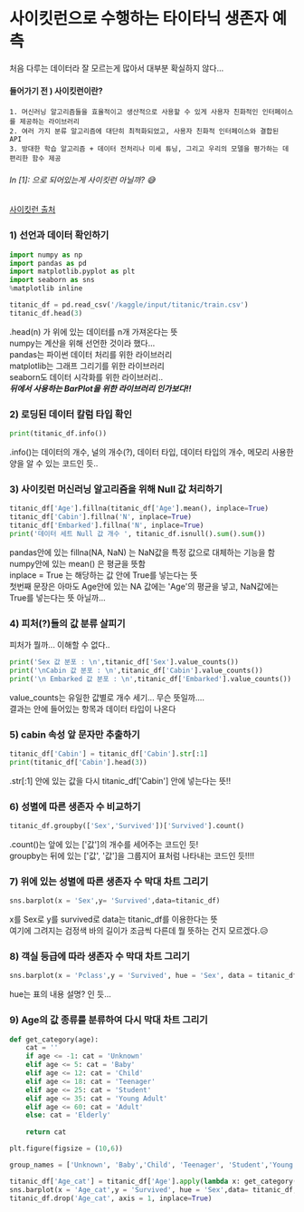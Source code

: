 # 사이킷런으로 수행하는 타이타닉 생존자 예측
처음 다루는 데이터라 잘 모르는게 많아서 대부분 확실하지 않다...
#### 들어가기 전 ) 사이킷런이란? 
```
1. 머신러닝 알고리즘들을 효율적이고 생산적으로 사용할 수 있게 사용자 친화적인 인터페이스를 제공하는 라이브러리
2. 여러 가지 분류 알고리즘에 대단히 최적화되었고, 사용자 친화적 인터페이스와 결합된 API
3. 방대한 학습 알고리즘 + 데이터 전처리나 미세 튜닝, 그리고 우리의 모델을 평가하는 데 편리한 함수 제공
```
###### _In [1]: 으로 되어있는게 사이킷런 아닐까?_ 😅

[사이킷런 출처](http://www.datamarket.kr/xe/index.php?mid=board_oFxn34&listStyle=gallery&document_srl=25783)

### 1) 선언과 데이터 확인하기

```python
import numpy as np
import pandas as pd
import matplotlib.pyplot as plt
import seaborn as sns
%matplotlib inline

titanic_df = pd.read_csv('/kaggle/input/titanic/train.csv')
titanic_df.head(3)
```

.head(n) 가 위에 있는 데이터를 n개 가져온다는 뜻  
numpy는 계산을 위해 선언한 것이라 했다...  
pandas는 파이썬 데이터 처리를 위한 라이브러리  
matplotlib는 그래프 그리기를 위한 라이브러리  
seaborn도 데이터 시각화를 위한 라이브러리..  
***뒤에서 사용하는 BarPlot을 위한 라이브러리 인가보다!!***  

### 2) 로딩된 데이터 칼럼 타입 확인

```python
print(titanic_df.info())
```

.info()는 데이터의 개수, 널의 개수(?), 데이터 타입, 데이터 타입의 개수, 메모리 사용한 양을 알 수 있는 코드인 듯..

### 3) 사이킷런 머신러닝 알고리즘을 위해 Null 값 처리하기

```python
titanic_df['Age'].fillna(titanic_df['Age'].mean(), inplace=True)
titanic_df['Cabin'].fillna('N', inplace=True)
titanic_df['Embarked'].fillna('N', inplace=True)
print('데이터 세트 Null 값 개수 ', titanic_df.isnull().sum().sum())
```

pandas안에 있는 fillna(NA, NaN) 는 NaN값을 특정 값으로 대체하는 기능을 함  
numpy안에 있는 mean() 은 평균을 뜻함  
inplace = True 는 해당하는 값 안에 True를 넣는다는 뜻  
첫번째 문장은 아마도 Age안에 있는 NA 값에는 'Age'의 평균을 넣고, NaN값에는 True를 넣는다는 뜻 아닐까...  

### 4) 피처(?)들의 값 분류 살피기
피처가 뭘까... 이해할 수 없다..

```python
print('Sex 값 분포 : \n',titanic_df['Sex'].value_counts())
print('\nCabin 값 분포 : \n',titanic_df['Cabin'].value_counts())
print('\n Embarked 값 분포 : \n',titanic_df['Embarked'].value_counts())
```

value_counts는 유일한 값별로 개수 세기... 무슨 뜻일까....  
결과는 안에 들어있는 항목과 데이터 타입이 나온다  

### 5) cabin 속성 앞 문자만 추출하기

```python
titanic_df['Cabin'] = titanic_df['Cabin'].str[:1]
print(titanic_df['Cabin'].head(3))
```

.str[:1] 안에 있는 값을 다시 titanic_df['Cabin'] 안에 넣는다는 뜻!!  

### 6) 성별에 따른 생존자 수 비교하기

```python
titanic_df.groupby(['Sex','Survived'])['Survived'].count()
```

.count()는 앞에 있는 ['값']의 개수를 세어주는 코드인 듯!  
groupby는 뒤에 있는 ['값', '값']을 그룹지어 표처럼 나타내는 코드인 듯!!!!  

### 7) 위에 있는 성별에 따른 생존자 수 막대 차트 그리기

```python
sns.barplot(x = 'Sex',y= 'Survived',data=titanic_df)
```

x를 Sex로 y를 survived로 data는 titanic_df를 이용한다는 뜻  
여기에 그려지는 검정색 바의 길이가 조금씩 다른데 뭘 뜻하는 건지 모르겠다.😥  

### 8) 객실 등급에 따라 생존자 수 막대 차트 그리기

```python
sns.barplot(x = 'Pclass',y = 'Survived', hue = 'Sex', data = titanic_df)
```

hue는 표의 내용 설명? 인 듯...  

### 9) Age의 값 종류를 분류하여 다시 막대 차트 그리기

```python
def get_category(age):
    cat = ''
    if age <= -1: cat = 'Unknown'
    elif age <= 5: cat = 'Baby'
    elif age <= 12: cat = 'Child'
    elif age <= 18: cat = 'Teenager'
    elif age <= 25: cat = 'Student'
    elif age <= 35: cat = 'Young Adult'
    elif age <= 60: cat = 'Adult'
    else: cat = 'Elderly'
        
    return cat

plt.figure(figsize = (10,6))

group_names = ['Unknown', 'Baby','Child', 'Teenager', 'Student','Young Adult', 'Adult','Elderly']

titanic_df['Age_cat'] = titanic_df['Age'].apply(lambda x: get_category(x))
sns.barplot(x = 'Age_cat',y = 'Survived', hue = 'Sex',data= titanic_df, order = group_names)
titanic_df.drop('Age_cat', axis = 1, inplace=True)
```
